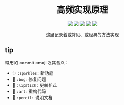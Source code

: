 <h1 align=center>高频实现原理</h1>

<p align="center">
    <img src="https://img.shields.io/badge/JavaScript-important"/>
    <img src="https://img.shields.io/badge/TypeScript-brightgreen"/>
    <img src="https://img.shields.io/badge/Vue-blue"/>
    <img src="https://img.shields.io/badge/version-0.0.2-blue"/>
    <img src="https://img.shields.io/badge/node-14.0.0-brightgreen"/>
</p>
<p align=center>这里记录着或常见、或经典的方法实现</p>

<Navmap />

## tip

常用的 commit emoji 及其含义：

- ✨ `:sparkles:` 新功能
- 🐛 `:bug:` 修复问题
- 💄 `:lipstick:` 更新样式
- 🎨 `:art:` 重构代码
- 📝 `:pencil:` 说明文档

